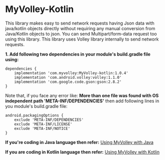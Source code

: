 # MyVolley-Kotlin
This library makes easy to send network requests having Json data with java/kotlin objects directly without requiring any manual conversion from Java/Kotlin objects to json. You can send Multipart/form-data request too using this library. This library uses Volley library internally to send network requests.

**1. Add following two dependencies in your module's build.gradle file using:**

    dependencies {
        implementation 'com.myvolley:MyVolley-kotlin:1.0.4'
        implementation 'com.android.volley:volley:1.1.0'
        implementation 'com.google.code.gson:gson:2.8.2'
    }


Note that, if you face any error like: **More than one file was found with OS independent path 'META-INF/DEPENDENCIES'** then add following lines in you module's build.gradle file:

    android.packagingOptions {
        exclude 'META-INF/DEPENDENCIES'
        exclude 'META-INF/LICENSE'
        exclude 'META-INF/NOTICE'
    }


**If you're coding in Java language then refer:**
[Using MyVolley with Java](https://github.com/rastogitech/MyVolley-Kotlin/wiki/How-to-use-MyVolley-for-Android-(Using-Java))

**If you are coding in Kotlin language then refer:**
[Using MyVolley with Kotlin](https://github.com/rastogitech/MyVolley-Kotlin/wiki/How-to-use-MyVolley-for-Android-(Using-Kotlin))
